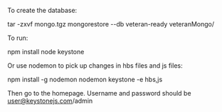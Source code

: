 To create the database:

tar -zxvf mongo.tgz
mongorestore --db veteran-ready veteranMongo/

To run:

npm install
node keystone

Or use nodemon to pick up changes in hbs files and js files:

npm install -g nodemon
nodemon keystone -e hbs,js

Then go to the homepage.  Username and password should be user@keystonejs.com/admin
